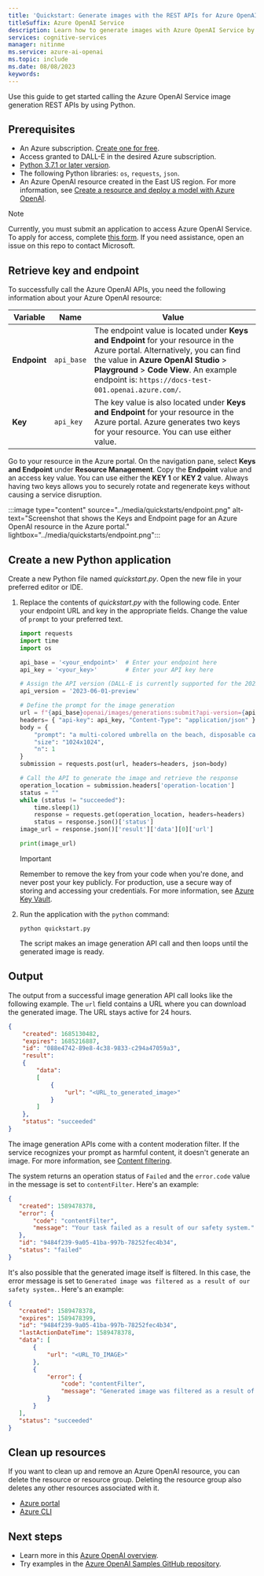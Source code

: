 ```yaml
---
title: 'Quickstart: Generate images with the REST APIs for Azure OpenAI Service'
titleSuffix: Azure OpenAI Service
description: Learn how to generate images with Azure OpenAI Service by using the REST APIs and the endpoint and access keys for your Azure OpenAI resource.
services: cognitive-services
manager: nitinme
ms.service: azure-ai-openai
ms.topic: include
ms.date: 08/08/2023
keywords: 
---
```


Use this guide to get started calling the Azure OpenAI Service image generation REST APIs by using Python.

## Prerequisites

- An Azure subscription. <a href="https://azure.microsoft.com/free/ai-services" target="_blank">Create one for free</a>.
- Access granted to DALL-E in the desired Azure subscription.
- <a href="https://www.python.org/" target="_blank">Python 3.7.1 or later version</a>.
- The following Python libraries: `os`, `requests`, `json`.
- An Azure OpenAI resource created in the East US region. For more information, see [Create a resource and deploy a model with Azure OpenAI](../how-to/create-resource.md).

> [!NOTE]
> Currently, you must submit an application to access Azure OpenAI Service. To apply for access, complete [this form](https://aka.ms/oai/access). If you need assistance, open an issue on this repo to contact Microsoft.

## Retrieve key and endpoint

To successfully call the Azure OpenAI APIs, you need the following information about your Azure OpenAI resource:

| Variable | Name | Value |
|---|---|---|
| **Endpoint** | `api_base` | The endpoint value is located under **Keys and Endpoint** for your resource in the Azure portal. Alternatively, you can find the value in **Azure OpenAI Studio** > **Playground** > **Code View**. An example endpoint is: `https://docs-test-001.openai.azure.com/`. |
| **Key** | `api_key` | The key value is also located under **Keys and Endpoint** for your resource in the Azure portal. Azure generates two keys for your resource. You can use either value. |

Go to your resource in the Azure portal. On the navigation pane, select **Keys and Endpoint** under **Resource Management**. Copy the **Endpoint** value and an access key value. You can use either the **KEY 1** or **KEY 2** value. Always having two keys allows you to securely rotate and regenerate keys without causing a service disruption.

:::image type="content" source="../media/quickstarts/endpoint.png" alt-text="Screenshot that shows the Keys and Endpoint page for an Azure OpenAI resource in the Azure portal." lightbox="../media/quickstarts/endpoint.png":::

## Create a new Python application

Create a new Python file named _quickstart.py_. Open the new file in your preferred editor or IDE.

1. Replace the contents of _quickstart.py_ with the following code. Enter your endpoint URL and key in the appropriate fields. Change the value of `prompt` to your preferred text.

    ```python
    import requests
    import time
    import os

    api_base = '<your_endpoint>'  # Enter your endpoint here
    api_key = '<your_key>'        # Enter your API key here

    # Assign the API version (DALL-E is currently supported for the 2023-06-01-preview API version only)
    api_version = '2023-06-01-preview'

    # Define the prompt for the image generation
    url = f"{api_base}openai/images/generations:submit?api-version={api_version}"
    headers= { "api-key": api_key, "Content-Type": "application/json" }
    body = {
        "prompt": "a multi-colored umbrella on the beach, disposable camera",  # Enter your prompt text here
        "size": "1024x1024",
        "n": 1
    }
    submission = requests.post(url, headers=headers, json=body)

    # Call the API to generate the image and retrieve the response
    operation_location = submission.headers['operation-location']
    status = ""
    while (status != "succeeded"):
        time.sleep(1)
        response = requests.get(operation_location, headers=headers)
        status = response.json()['status']
    image_url = response.json()['result']['data'][0]['url']

    print(image_url)
    ```

    > [!IMPORTANT]
    > Remember to remove the key from your code when you're done, and never post your key publicly. For production, use a secure way of storing and accessing your credentials. For more information, see [Azure Key Vault](../../../key-vault/general/overview.md).

1. Run the application with the `python` command:

    ```console
    python quickstart.py
    ```

    The script makes an image generation API call and then loops until the generated image is ready.

## Output

The output from a successful image generation API call looks like the following example. The `url` field contains a URL where you can download the generated image. The URL stays active for 24 hours.

```json
{
    "created": 1685130482,
    "expires": 1685216887,
    "id": "088e4742-89e8-4c38-9833-c294a47059a3",
    "result":
    {
        "data":
        [
            {
                "url": "<URL_to_generated_image>"
            }
        ]
    },
    "status": "succeeded"
}
```

The image generation APIs come with a content moderation filter. If the service recognizes your prompt as harmful content, it doesn't generate an image. For more information, see [Content filtering](../concepts/content-filter.md).

The system returns an operation status of `Failed` and the `error.code` value in the message is set to `contentFilter`. Here's an example:

```json
{
   "created": 1589478378,
   "error": {
       "code": "contentFilter",
       "message": "Your task failed as a result of our safety system."
   },
   "id": "9484f239-9a05-41ba-997b-78252fec4b34",
   "status": "failed"
}
```

It's also possible that the generated image itself is filtered. In this case, the error message is set to `Generated image was filtered as a result of our safety system.`. Here's an example:

```json
{
   "created": 1589478378,
   "expires": 1589478399,
   "id": "9484f239-9a05-41ba-997b-78252fec4b34",
   "lastActionDateTime": 1589478378,
   "data": [
       {
           "url": "<URL_TO_IMAGE>"
       },
       {
           "error": {
               "code": "contentFilter",
               "message": "Generated image was filtered as a result of our safety system."
           }
       }
   ],
   "status": "succeeded"
}
```

## Clean up resources

If you want to clean up and remove an Azure OpenAI resource, you can delete the resource or resource group. Deleting the resource group also deletes any other resources associated with it.

- [Azure portal](../../multi-service-resource.md?pivots=azportal#clean-up-resources)
- [Azure CLI](../../multi-service-resource.md?pivots=azcli#clean-up-resources)

## Next steps

* Learn more in this [Azure OpenAI overview](../overview.md).
* Try examples in the [Azure OpenAI Samples GitHub repository](https://github.com/Azure/openai-samples).
